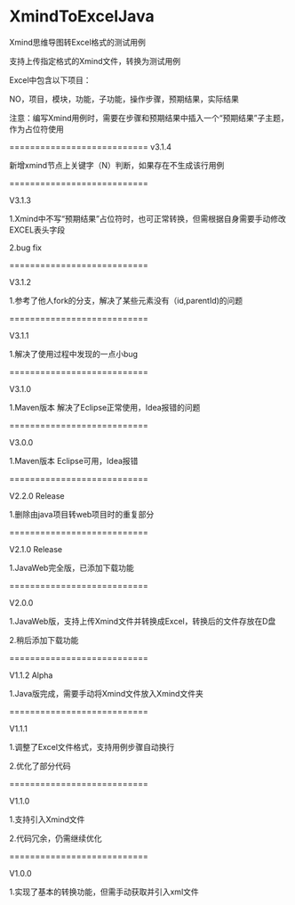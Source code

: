 # XmindToExcelJava

Xmind思维导图转Excel格式的测试用例

支持上传指定格式的Xmind文件，转换为测试用例

Excel中包含以下项目：

NO，项目，模块，功能，子功能，操作步骤，预期结果，实际结果

注意：编写Xmind用例时，需要在步骤和预期结果中插入一个“预期结果”子主题，作为占位符使用

===========================
v3.1.4

新增xmind节点上关键字（N）判断，如果存在不生成该行用例

===========================

V3.1.3

1.Xmind中不写“预期结果”占位符时，也可正常转换，但需根据自身需要手动修改EXCEL表头字段

2.bug fix

===========================

V3.1.2

1.参考了他人fork的分支，解决了某些元素没有（id,parentId)的问题

===========================

V3.1.1

1.解决了使用过程中发现的一点小bug

===========================

V3.1.0

1.Maven版本 解决了Eclipse正常使用，Idea报错的问题

===========================

V3.0.0 

1.Maven版本 Eclipse可用，Idea报错

===========================


V2.2.0 Release

1.删除由java项目转web项目时的重复部分

===========================

V2.1.0 Release

1.JavaWeb完全版，已添加下载功能

===========================

V2.0.0

1.JavaWeb版，支持上传Xmind文件并转换成Excel，转换后的文件存放在D盘

2.稍后添加下载功能

===========================

V1.1.2 Alpha

1.Java版完成，需要手动将Xmind文件放入Xmind文件夹

===========================

V1.1.1

1.调整了Excel文件格式，支持用例步骤自动换行

2.优化了部分代码

===========================

V1.1.0

1.支持引入Xmind文件

2.代码冗余，仍需继续优化

===========================

V1.0.0

1.实现了基本的转换功能，但需手动获取并引入xml文件
